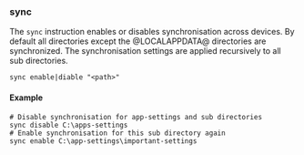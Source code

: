 ### sync

The `sync` instruction enables or disables synchronisation across devices.
By default all directories except the @LOCALAPPDATA@ directories are synchronized.
The synchronisation settings are applied recursively to all sub directories.

```
sync enable|diable "<path>"
```

#### Example
```
# Disable synchronisation for app-settings and sub directories
sync disable C:\apps-settings
# Enable synchronisation for this sub directory again
sync enable C:\app-settings\important-settings
```
